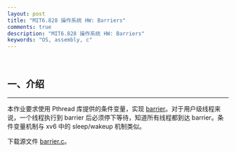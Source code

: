 ```yaml
---
layout: post
title: "MIT6.828 操作系统 HW: Barriers"
comments: true
description: "MIT6.828 操作系统 HW: Barriers"
keywords: "OS, assembly, c"
---
```


&nbsp;

## 一、介绍

___

本作业要求使用 Pthread 库提供的条件变量，实现 [barrier](https://en.wikipedia.org/wiki/Barrier_(computer_science))。对于用户级线程来说，一个线程执行到 barrier 后必须停下等待，知道所有线程都到达 barrier。条件变量机制与 xv6 中的 sleep/wakeup 机制类似。

下载源文件 [barrier.c](https://pdos.csail.mit.edu/6.828/2018/homework/barrier.c)。

